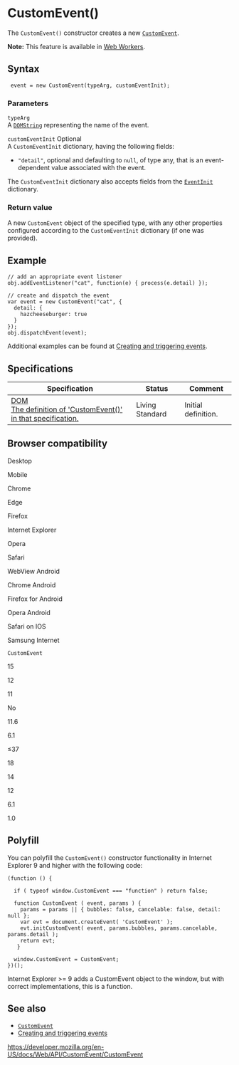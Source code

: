 # CustomEvent()

The `CustomEvent()` constructor creates a new [`CustomEvent`](../customevent).

**Note:** This feature is available in [Web Workers](../web_workers_api).

## Syntax

     event = new CustomEvent(typeArg, customEventInit);

### Parameters

`typeArg`  
A [`DOMString`](../domstring) representing the name of the event.

`customEventInit` <span class="badge inline optional">Optional</span>  
A `CustomEventInit` dictionary, having the following fields:

- `"detail"`, optional and defaulting to `null`, of type any, that is an event-dependent value associated with the event.

The `CustomEventInit` dictionary also accepts fields from the [`EventInit`](../event/event) dictionary.

### Return value

A new `CustomEvent` object of the specified type, with any other properties configured according to the `CustomEventInit` dictionary (if one was provided).

## Example

    // add an appropriate event listener
    obj.addEventListener("cat", function(e) { process(e.detail) });

    // create and dispatch the event
    var event = new CustomEvent("cat", {
      detail: {
        hazcheeseburger: true
      }
    });
    obj.dispatchEvent(event);

Additional examples can be found at [Creating and triggering events](https://developer.mozilla.org/en-US/docs/Web/Events/Creating_and_triggering_events).

## Specifications

<table><thead><tr class="header"><th>Specification</th><th>Status</th><th>Comment</th></tr></thead><tbody><tr class="odd"><td><a href="https://dom.spec.whatwg.org/#dom-customevent-customevent">DOM<br />
<span class="small">The definition of 'CustomEvent()' in that specification.</span></a></td><td><span class="spec-living">Living Standard</span></td><td>Initial definition.</td></tr></tbody></table>

## Browser compatibility

Desktop

Mobile

Chrome

Edge

Firefox

Internet Explorer

Opera

Safari

WebView Android

Chrome Android

Firefox for Android

Opera Android

Safari on IOS

Samsung Internet

`CustomEvent`

15

12

11

No

11.6

6.1

≤37

18

14

12

6.1

1.0

## Polyfill

You can polyfill the `CustomEvent()` constructor functionality in Internet Explorer 9 and higher with the following code:

    (function () {

      if ( typeof window.CustomEvent === "function" ) return false;

      function CustomEvent ( event, params ) {
        params = params || { bubbles: false, cancelable: false, detail: null };
        var evt = document.createEvent( 'CustomEvent' );
        evt.initCustomEvent( event, params.bubbles, params.cancelable, params.detail );
        return evt;
       }

      window.CustomEvent = CustomEvent;
    })();

Internet Explorer &gt;= 9 adds a CustomEvent object to the window, but with correct implementations, this is a function.

## See also

- [`CustomEvent`](../customevent)
- [Creating and triggering events](https://developer.mozilla.org/en-US/docs/Web/Events/Creating_and_triggering_events)

<a href="https://developer.mozilla.org/en-US/docs/Web/API/CustomEvent/CustomEvent" class="_attribution-link">https://developer.mozilla.org/en-US/docs/Web/API/CustomEvent/CustomEvent</a>
